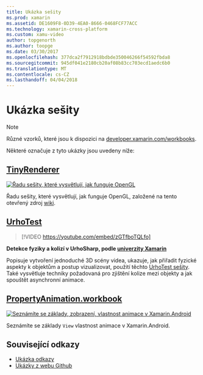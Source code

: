 ```yaml
---
title: Ukázka sešity
ms.prod: xamarin
ms.assetid: DE1609F8-0D39-4EA0-8666-0468FCF77ACC
ms.technology: xamarin-cross-platform
ms.custom: xamu-video
author: topgenorth
ms.author: toopge
ms.date: 03/30/2017
ms.openlocfilehash: 377dca2f7912918bdbde350046266f54592fbda8
ms.sourcegitcommit: 945df041e2180cb20af08b83cc703ecd1aedc6b0
ms.translationtype: MT
ms.contentlocale: cs-CZ
ms.lasthandoff: 04/04/2018
---
```

# <a name="sample-workbooks"></a>Ukázka sešity

> [!NOTE]
> Různé vzorků, které jsou k dispozici na [developer.xamarin.com/workbooks](https://developer.xamarin.com/workbooks/).

Některé označuje z tyto ukázky jsou uvedeny níže:

## <a name="tinyrenderertinyrenderermd"></a>[TinyRenderer](tinyrenderer.md)

[![](images/tinyrenderer-sml.png "Řadu sešity, které vysvětlují, jak funguje OpenGL")](images/tinyrenderer-sml-orig.png#lightbox)

Řadu sešity, které vysvětlují, jak funguje OpenGL, založené na tento otevřený zdroj [wiki](https://github.com/ssloy/tinyrenderer/wiki/).

[](tinyrenderer.md)

## <a name="urhotesthttpsgithubcomkrumelururhotest"></a>[UrhoTest](https://github.com/Krumelur/UrhoTest)

 > [!VIDEO https://youtube.com/embed/zGTfboTQLfo]

**Detekce fyziky a kolizí v UrhoSharp, podle [univerzity Xamarin](https://university.xamarin.com)**

Popisuje vytvoření jednoduché 3D scény videa, ukazuje, jak přiřadit fyzické aspekty k objektům a postup vizualizovat, použití těchto [UrhoTest sešity](https://github.com/Krumelur/UrhoTest). Také vysvětluje techniky požadovaná pro zjištění kolize mezi objekty a jak spouštět asynchronní animace.

## <a name="propertyanimationworkbookhttpsdeveloperxamarincomworkbooksandroiduser-interfacepropertyanimationworkbook"></a>[PropertyAnimation.workbook](https://developer.xamarin.com/workbooks/android/user-interface/PropertyAnimation.workbook)

[![](images/android-property-view-sml.png "Seznámíte se základy, zobrazení, vlastnost animace v Xamarin.Android")](images/android-property-view.png#lightbox)

Seznámíte se základy `View` vlastnost animace v Xamarin.Android.


<!--[![](images/skia0-sml.png "Android")](images/skia0.png#lightbox)

SkiaSharp provides a powerful C# API for doing 2D graphics. See how to use Skia to draw in your apps.-->


## <a name="related-links"></a>Související odkazy

- [Ukázka odkazy](https://developer.xamarin.com/workbooks)
- [Ukázky z webu Github](https://github.com/xamarin/workbooks)
